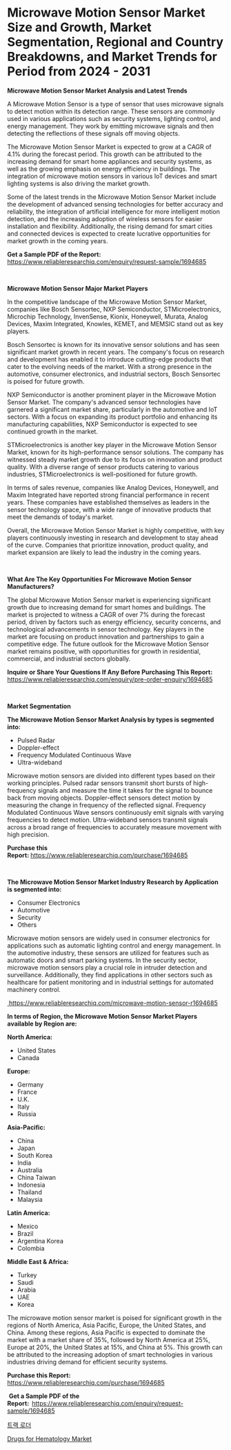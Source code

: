 <p><h1>Microwave Motion Sensor Market Size and Growth, Market Segmentation, Regional and Country Breakdowns, and Market Trends for Period from 2024 -  2031</h1></p><p><strong>Microwave Motion Sensor Market Analysis and Latest Trends</strong></p>
<p><p>A Microwave Motion Sensor is a type of sensor that uses microwave signals to detect motion within its detection range. These sensors are commonly used in various applications such as security systems, lighting control, and energy management. They work by emitting microwave signals and then detecting the reflections of these signals off moving objects.</p><p>The Microwave Motion Sensor Market is expected to grow at a CAGR of 4.1% during the forecast period. This growth can be attributed to the increasing demand for smart home appliances and security systems, as well as the growing emphasis on energy efficiency in buildings. The integration of microwave motion sensors in various IoT devices and smart lighting systems is also driving the market growth.</p><p>Some of the latest trends in the Microwave Motion Sensor Market include the development of advanced sensing technologies for better accuracy and reliability, the integration of artificial intelligence for more intelligent motion detection, and the increasing adoption of wireless sensors for easier installation and flexibility. Additionally, the rising demand for smart cities and connected devices is expected to create lucrative opportunities for market growth in the coming years.</p></p>
<p><strong>Get a Sample PDF of the Report:&nbsp;</strong> <a href="https://www.reliableresearchiq.com/enquiry/request-sample/1694685">https://www.reliableresearchiq.com/enquiry/request-sample/1694685</a></p>
<p>&nbsp;</p>
<p><strong>Microwave Motion Sensor Major Market Players</strong></p>
<p><p>In the competitive landscape of the Microwave Motion Sensor Market, companies like Bosch Sensortec, NXP Semiconductor, STMicroelectronics, Microchip Technology, InvenSense, Kionix, Honeywell, Murata, Analog Devices, Maxim Integrated, Knowles, KEMET, and MEMSIC stand out as key players.</p><p>Bosch Sensortec is known for its innovative sensor solutions and has seen significant market growth in recent years. The company's focus on research and development has enabled it to introduce cutting-edge products that cater to the evolving needs of the market. With a strong presence in the automotive, consumer electronics, and industrial sectors, Bosch Sensortec is poised for future growth.</p><p>NXP Semiconductor is another prominent player in the Microwave Motion Sensor Market. The company's advanced sensor technologies have garnered a significant market share, particularly in the automotive and IoT sectors. With a focus on expanding its product portfolio and enhancing its manufacturing capabilities, NXP Semiconductor is expected to see continued growth in the market.</p><p>STMicroelectronics is another key player in the Microwave Motion Sensor Market, known for its high-performance sensor solutions. The company has witnessed steady market growth due to its focus on innovation and product quality. With a diverse range of sensor products catering to various industries, STMicroelectronics is well-positioned for future growth.</p><p>In terms of sales revenue, companies like Analog Devices, Honeywell, and Maxim Integrated have reported strong financial performance in recent years. These companies have established themselves as leaders in the sensor technology space, with a wide range of innovative products that meet the demands of today's market.</p><p>Overall, the Microwave Motion Sensor Market is highly competitive, with key players continuously investing in research and development to stay ahead of the curve. Companies that prioritize innovation, product quality, and market expansion are likely to lead the industry in the coming years.</p></p>
<p>&nbsp;</p>
<p><strong>What Are The Key Opportunities For Microwave Motion Sensor Manufacturers?</strong></p>
<p><p>The global Microwave Motion Sensor market is experiencing significant growth due to increasing demand for smart homes and buildings. The market is projected to witness a CAGR of over 7% during the forecast period, driven by factors such as energy efficiency, security concerns, and technological advancements in sensor technology. Key players in the market are focusing on product innovation and partnerships to gain a competitive edge. The future outlook for the Microwave Motion Sensor market remains positive, with opportunities for growth in residential, commercial, and industrial sectors globally.</p></p>
<p><strong>Inquire or Share Your Questions If Any Before Purchasing This Report:</strong> <a href="https://www.reliableresearchiq.com/enquiry/pre-order-enquiry/1694685">https://www.reliableresearchiq.com/enquiry/pre-order-enquiry/1694685</a></p>
<p>&nbsp;</p>
<p><strong>Market Segmentation</strong></p>
<p><strong>The Microwave Motion Sensor Market Analysis by types is segmented into:</strong></p>
<p><ul><li>Pulsed Radar</li><li>Doppler-effect</li><li>Frequency Modulated Continuous Wave</li><li>Ultra-wideband</li></ul></p>
<p><p>Microwave motion sensors are divided into different types based on their working principles. Pulsed radar sensors transmit short bursts of high-frequency signals and measure the time it takes for the signal to bounce back from moving objects. Doppler-effect sensors detect motion by measuring the change in frequency of the reflected signal. Frequency Modulated Continuous Wave sensors continuously emit signals with varying frequencies to detect motion. Ultra-wideband sensors transmit signals across a broad range of frequencies to accurately measure movement with high precision.</p></p>
<p><strong>Purchase this Report:&nbsp;</strong><a href="https://www.reliableresearchiq.com/purchase/1694685">https://www.reliableresearchiq.com/purchase/1694685</a></p>
<p>&nbsp;</p>
<p><strong>The Microwave Motion Sensor Market Industry Research by Application is segmented into:</strong></p>
<p><ul><li>Consumer Electronics</li><li>Automotive</li><li>Security</li><li>Others</li></ul></p>
<p><p>Microwave motion sensors are widely used in consumer electronics for applications such as automatic lighting control and energy management. In the automotive industry, these sensors are utilized for features such as automatic doors and smart parking systems. In the security sector, microwave motion sensors play a crucial role in intruder detection and surveillance. Additionally, they find applications in other sectors such as healthcare for patient monitoring and in industrial settings for automated machinery control.</p></p>
<p><a href="https://www.reliableresearchiq.com/microwave-motion-sensor-r1694685">&nbsp;https://www.reliableresearchiq.com/microwave-motion-sensor-r1694685</a></p>
<p><strong>In terms of Region, the Microwave Motion Sensor Market Players available by Region are:</strong></p>
<p>
    <p> <strong> North America: </strong>
        <ul>
            <li>United States</li>
            <li>Canada</li>
        </ul>
        </p> 
    <p> <strong> Europe: </strong>
        <ul>
            <li>Germany</li>
            <li>France</li>
            <li>U.K.</li>
            <li>Italy</li>
            <li>Russia</li>
        </ul>
        </p> 
    <p> <strong> Asia-Pacific: </strong>
        <ul>
            <li>China</li>
            <li>Japan</li>
            <li>South Korea</li>
            <li>India</li>
            <li>Australia</li>
            <li>China Taiwan</li>
            <li>Indonesia</li>
            <li>Thailand</li>
            <li>Malaysia</li>
        </ul>
        </p> 
    <p> <strong> Latin America: </strong>
        <ul>
            <li>Mexico</li>
            <li>Brazil</li>
            <li>Argentina Korea</li>
            <li>Colombia</li>
        </ul>
        </p> 
    <p> <strong> Middle East & Africa: </strong>
        <ul>
            <li>Turkey</li>
            <li>Saudi</li>
            <li>Arabia</li>
            <li>UAE</li>
            <li>Korea</li>
        </ul>
    </p>
    </p>
<p><p>The microwave motion sensor market is poised for significant growth in the regions of North America, Asia Pacific, Europe, the United States, and China. Among these regions, Asia Pacific is expected to dominate the market with a market share of 35%, followed by North America at 25%, Europe at 20%, the United States at 15%, and China at 5%. This growth can be attributed to the increasing adoption of smart technologies in various industries driving demand for efficient security systems.</p></p>
<p><strong>Purchase this Report: </strong><a href="https://www.reliableresearchiq.com/purchase/1694685">https://www.reliableresearchiq.com/purchase/1694685</a></p>
<p>&nbsp;<strong>Get a Sample PDF of the Report:&nbsp;&nbsp;</strong><a href="https://www.reliableresearchiq.com/enquiry/request-sample/1694685">https://www.reliableresearchiq.com/enquiry/request-sample/1694685</a></p>
<p><strong></strong></p>
<p><p><a href="https://github.com/vss5505pa7z1p/Market-Research-Report-List-3/blob/main/232386341381.md">트랙 로더</a></p><p><a href="https://issuu.com/reportprime-2/docs/drugs-for-hematology-market-size-2030.pptx">Drugs for Hematology Market</a></p></p>